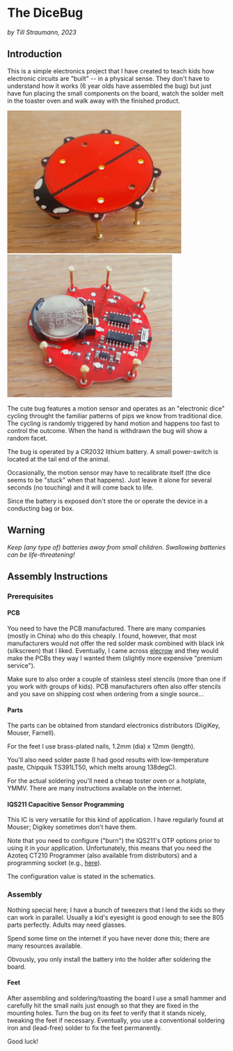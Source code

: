 # The DiceBug

*by Till Straumann, 2023*

## Introduction

This is a simple electronics project that I have created to
teach kids how electronic circuits are "built" -- in a physical
sense. They don't have to understand how it works (6 year olds
have assembled the bug) but just have fun placing the small
components on the board, watch the solder melt in the toaster
oven and walk away with the finished product.

![Upside View](art/upside.png) ![Belly View](art/belly.png)

The cute bug features a motion sensor and operates as an "electronic
dice" cycling throught the familiar patterns of pips we know from
traditional dice. The cycling is randomly triggered by hand motion
and happens too fast to control the outcome. When the hand is withdrawn
the bug will show a random facet.

The bug is operated by a CR2032 lithium battery. A small power-switch
is located at the tail end of the animal.

Occasionally, the motion sensor may have to recalibrate itself
(the dice seems to be "stuck" when that happens). Just leave it alone
for several seconds (no touching) and it will come back to life.

Since the battery is exposed don't store the or operate the device
in a conducting bag or box.

## Warning

*Keep (any type of) batteries away from small children. Swallowing
batteries can be life-threatening!*

## Assembly Instructions

### Prerequisites

#### PCB

You need to have the PCB manufactured. There are many companies (mostly
in China) who do this cheaply. I found, however, that most manufacturers
would not offer the red solder mask combined with black ink (silkscreen)
that I liked. Eventually, I came across [elecrow](https://www.elecrow.com)
and they would make the PCBs they way I wanted them (slightly more
expensive "premium service").

Make sure to also order a couple of stainless steel stencils
(more than one if you work with groups of kids). PCB manufacturers often
also offer stencils and you save on shipping cost when ordering from a
single source...

#### Parts

The parts can be obtained from standard electronics distributors
(DigiKey, Mouser, Farnell).

For the feet I use brass-plated nails, 1.2mm (dia) x 12mm (length).

You'll also need solder paste (I had good results with low-temperature
paste, Chipquik TS391LT50, which melts aroung 138degC).

For the actual soldering you'll need a cheap toster oven or a hotplate,
YMMV. There are many instructions available on the internet.

#### IQS211 Capacitive Sensor Programming

This IC is very versatile for this kind of application. I have regularly
found at Mouser; Digikey sometimes don't have them.

Note that you need to configure ("burn") the IQS211's OTP options prior
to using it in your application. Unfortunately, this means that you need
the Azoteq CT210 Programmer (also available from distributors) and a
programming socket (e.g., [here](../kicad-sot23-prog.git)).

The configuration value is stated in the schematics.

### Assembly

Nothing special here; I have a bunch of tweezers that I lend the
kids so they can work in parallel. Usually a kid's eyesight is
good enough to see the 805 parts perfectly. Adults may need glasses.

Spend some time on the internet if you have never done this; there
are many resources available.

Obvously, you only install the battery into the holder after soldering
the board.

#### Feet

After assembling and soldering/toasting the board I use a small hammer
and carefully hit the small nails just enough so that they are fixed
in the mounting holes. Turn the bug on its feet to verify that it stands
nicely, tweaking the feet if necessary. Eventually, you use a conventional
soldering iron and (lead-free) solder to fix the feet permanently.

Good luck!
